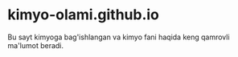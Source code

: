 # kimyo-olami.github.io
Bu sayt kimyoga bag'ishlangan va kimyo fani haqida keng qamrovli ma'lumot beradi.
